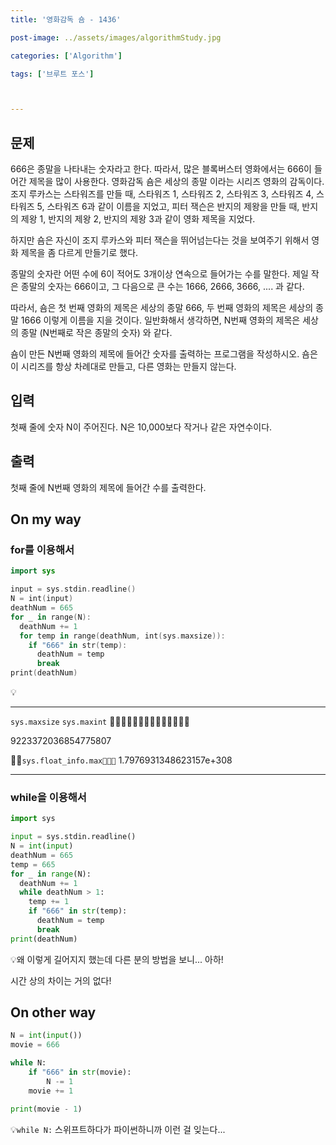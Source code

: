 ```yaml
---
title: '영화감독 숌 - 1436'

post-image: ../assets/images/algorithmStudy.jpg

categories: ['Algorithm']

tags: ['브루트 포스']



---
```


## 문제

666은 종말을 나타내는 숫자라고 한다. 따라서, 많은 블록버스터 영화에서는 666이 들어간 제목을 많이 사용한다. 영화감독 숌은 세상의 종말 이라는 시리즈 영화의 감독이다. 조지 루카스는 스타워즈를 만들 때, 스타워즈 1, 스타워즈 2, 스타워즈 3, 스타워즈 4, 스타워즈 5, 스타워즈 6과 같이 이름을 지었고, 피터 잭슨은 반지의 제왕을 만들 때, 반지의 제왕 1, 반지의 제왕 2, 반지의 제왕 3과 같이 영화 제목을 지었다.

하지만 숌은 자신이 조지 루카스와 피터 잭슨을 뛰어넘는다는 것을 보여주기 위해서 영화 제목을 좀 다르게 만들기로 했다.

종말의 숫자란 어떤 수에 6이 적어도 3개이상 연속으로 들어가는 수를 말한다. 제일 작은 종말의 숫자는 666이고, 그 다음으로 큰 수는 1666, 2666, 3666, .... 과 같다.

따라서, 숌은 첫 번째 영화의 제목은 세상의 종말 666, 두 번째 영화의 제목은 세상의 종말 1666 이렇게 이름을 지을 것이다. 일반화해서 생각하면, N번째 영화의 제목은 세상의 종말 (N번째로 작은 종말의 숫자) 와 같다.

숌이 만든 N번째 영화의 제목에 들어간 숫자를 출력하는 프로그램을 작성하시오. 숌은 이 시리즈를 항상 차례대로 만들고, 다른 영화는 만들지 않는다.

## 입력

첫째 줄에 숫자 N이 주어진다. N은 10,000보다 작거나 같은 자연수이다.

## 출력

첫째 줄에 N번째 영화의 제목에 들어간 수를 출력한다.

## On my way

### for를 이용해서

```swift
import sys

input = sys.stdin.readline()
N = int(input)
deathNum = 665
for _ in range(N):
  deathNum += 1
  for temp in range(deathNum, int(sys.maxsize)):
    if "666" in str(temp):
      deathNum = temp
      break
print(deathNum)
```

💡

---

`sys.maxsize` `sys.maxint` 

9223372036854775807

`sys.float_info.max`
1.7976931348623157e+308

---

### while을 이용해서

```python
import sys

input = sys.stdin.readline()
N = int(input)
deathNum = 665
temp = 665
for _ in range(N):
  deathNum += 1
  while deathNum > 1:
    temp += 1
    if "666" in str(temp):
      deathNum = temp
      break
print(deathNum)
```

💡왜 이렇게 길어지지 했는데 다른 분의 방법을 보니... 아하!

시간 상의 차이는 거의 없다!

## On other way

```python
N = int(input())
movie = 666

while N:
    if "666" in str(movie):
        N -= 1
    movie += 1

print(movie - 1)
```

💡`while N:` 스위프트하다가 파이썬하니까 이런 걸 잊는다...

